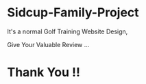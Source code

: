 # Sidcup-Family-Project

It's a normal Golf Training Website Design,

Give Your Valuable Review ...
# Thank You !! 
